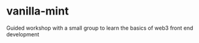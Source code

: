 # vanilla-mint
 Guided workshop with a small group to learn the basics of web3 front end development
